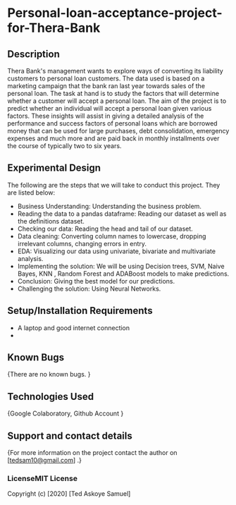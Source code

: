 # Personal-loan-acceptance-project-for-Thera-Bank

## Description
Thera Bank's management wants to explore ways of converting its liability customers to personal loan customers. The data used is based on a marketing campaign that the bank ran last year towards sales of the personal loan. The task at hand is to study the factors that will determine whether a customer will accept a personal loan.
The aim of the project is to predict whether an individual will accept a personal loan given various factors. 
These insights will assist in giving a detailed analysis of the performance and success factors of personal loans which are borrowed money that can be used for large purchases, debt consolidation, emergency expenses and much more and are paid back in monthly installments over the course of typically two to six years.


## Experimental Design


The following are the steps that we will take to conduct this project. They are listed below:
* Business Understanding: Understanding the business problem.
* Reading the data to a pandas dataframe: Reading our dataset as well as the definitions dataset.
* Checking our data: Reading the head and tail of our dataset.
* Data cleaning: Converting column names to lowercase, dropping irrelevant columns, changing errors in entry.
* EDA: Visualizing our data using univariate, bivariate and multivariate analysis.
* Implementing the solution: We will be using Decision trees, SVM, Naive Bayes, KNN , Random Forest and ADABoost models to make predictions.
* Conclusion: Giving the best model for our predictions.
* Challenging the solution: Using Neural Networks.



## Setup/Installation Requirements
* A laptop and good internet connection
*
## Known Bugs
{There are no known bugs. }
## Technologies Used
{Google Colaboratory, Github Account }
## Support and contact details
{For more information on the project contact the author on [tedsam10@gmail.com] .}
### LicenseMIT License

Copyright (c) [2020] [Ted Askoye Samuel] 
